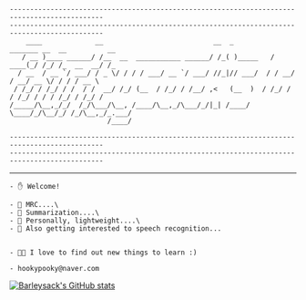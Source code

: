                                         

```

---------------------------------------------------------------------------------------------
---------------------------------------------------------------------------------------------
    ____             __                           __  _          _______ __  __          __  
   / __ )____ ______/ /__  __  ___________ ______/ /_( )_____   / ____(_/ /_/ /_  __  __/ /_ 
  / __  / __ `/ ___/ / _ \/ / / / ___/ __ `/ ___/ //_|// ___/  / / __/ / __/ __ \/ / / / __ \
 / /_/ / /_/ / /  / /  __/ /_/ (__  / /_/ / /__/ ,<   (__  )  / /_/ / / /_/ / / / /_/ / /_/ /
/_____/\__,_/_/  /_/\___/\__, /____/\__,_/\___/_/|_| /____/   \____/_/\__/_/ /_/\__,_/_.___/ 
                        /____/                                                               

---------------------------------------------------------------------------------------------
---------------------------------------------------------------------------------------------
```
---
```
- ✋ Welcome!

- 📖 MRC....\
- 📖 Summarization....\
- 📖 Personally, lightweight....\
- 📖 Also getting interested to speech recognition...

  
- 👨‍🎓 I love to find out new things to learn :)

- hookypooky@naver.com
```
[![Barleysack's GitHub stats](https://github-readme-stats.vercel.app/api?username=barleysack)](https://github.com/anuraghazra/github-readme-stats)

